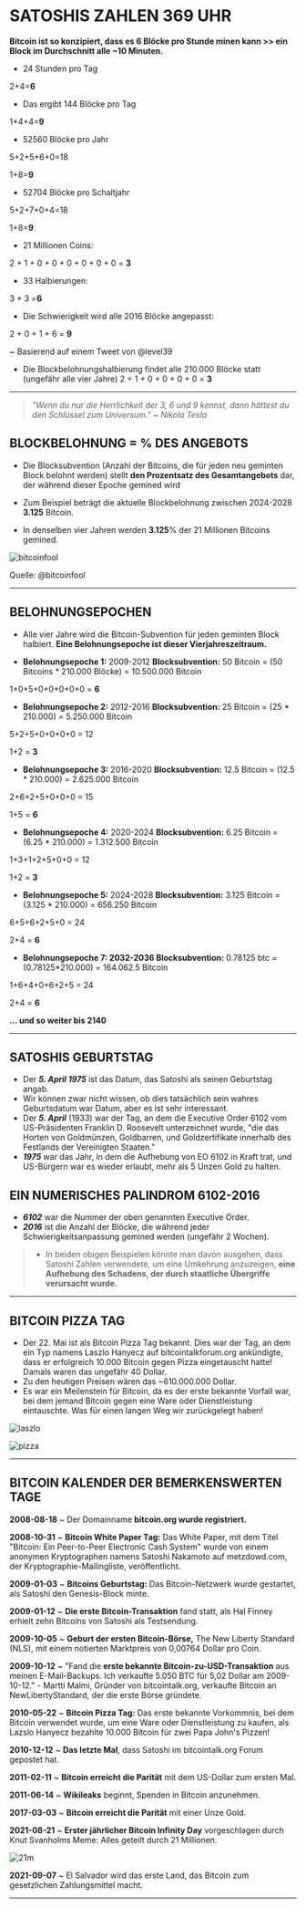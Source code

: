# SATOSHIS ZAHLEN 369 UHR

**Bitcoin ist so konzipiert, dass es 6 Blöcke pro Stunde minen kann >> ein Block
im Durchschnitt alle ~10 Minuten.**

* 24 Stunden pro Tag

2+4=**6**

* Das ergibt 144 Blöcke pro Tag

1+4+4=**9**

* 52560 Blöcke pro Jahr

5+2+5+6+0=18

1+8=**9**

* 52704 Blöcke pro Schaltjahr

5+2+7+0+4=18

1+8=**9**

* 21 Millionen Coins:

2 + 1 + 0 + 0 + 0 + 0 + 0 + 0 = **3**

* 33 Halbierungen:

3 + 3 =**6**

* Die Schwierigkeit wird alle 2016 Blöcke angepasst:

2 + 0 + 1 + 6 = **9**

~ Basierend auf einem Tweet von @level39

* Die Blockbelohnungshalbierung findet alle
210.000 Blöcke statt (ungefähr alle vier Jahre)
2 + 1 + 0 + 0 + 0 + 0 = **3**

---

>*"Wenn du nur die Herrlichkeit der 3, 6 und 9 kennst, dann
hättest du den Schlüssel zum Universum."
~ Nikola Tesla*

## BLOCKBELOHNUNG = % DES ANGEBOTS

* Die Blocksubvention (Anzahl der Bitcoins, die für jeden neu geminten Block belohnt werden) stellt **den
Prozentsatz des Gesamtangebots** dar, der während dieser Epoche gemined wird

* Zum Beispiel beträgt die aktuelle Blockbelohnung zwischen
2024-2028 **3.125** Bitcoin.

* In denselben vier Jahren werden **3.125**% der 21
Millionen Bitcoins gemined.

![bitcoinfool](figure-028-bitcoinfool.png)

Quelle: @bitcoinfool

---

## BELOHNUNGSEPOCHEN

* Alle vier Jahre wird die Bitcoin-Subvention für jeden geminten Block halbiert. **Eine Belohnungsepoche ist dieser Vierjahreszeitraum.**

* **Belohnungsepoche 1:** 2009-2012 **Blocksubvention:** 50 Bitcoin
= (50 Bitcoins * 210.000 Blöcke) = 10.500.000 Bitcoin

1+0+5+0+0+0+0+0 = **6**

* **Belohnungsepoche 2:** 2012-2016 **Blocksubvention:** 25 Bitcoin
= (25 * 210.000) = 5.250.000 Bitcoin

5+2+5+0+0+0+0 = 12

1+2 = **3**

* **Belohnungsepoche 3:** 2016-2020 **Blocksubvention:** 12.5 Bitcoin
= (12.5 * 210.000) = 2.625.000 Bitcoin

2+6+2+5+0+0+0 = 15

1+5 = **6**

* **Belohnungsepoche 4:** 2020-2024 **Blocksubvention:** 6.25 Bitcoin
= (6.25 * 210.000) = 1.312.500 Bitcoin

1+3+1+2+5+0+0 = 12

1+2 = **3**

* **Belohnungsepoche 5:** 2024-2028 **Blocksubvention:** 3.125 Bitcoin
= (3.125 * 210.000) = 656.250 Bitcoin

6+5+6+2+5+0 = 24

2+4 = **6**

* **Belohnungsepoche 7: 2032-2036 Blocksubvention:** 0.78125 btc
= (0.78125*210.000) = 164.062.5 Bitcoin

1+6+4+0+6+2+5 = 24

2+4 = **6**

**... und so weiter bis 2140**

---

## SATOSHIS GEBURTSTAG

* Der ***5. April 1975*** ist das Datum, das Satoshi als seinen
Geburtstag angab.
* Wir können zwar nicht wissen, ob dies tatsächlich sein wahres Geburtsdatum war
Datum, aber es ist sehr interessant.
* Der ***5. April*** (1933) war der Tag, an dem die Executive Order 6102
vom US-Präsidenten Franklin D. Roosevelt unterzeichnet wurde,
"die das Horten von Goldmünzen, Goldbarren,
und Goldzertifikate innerhalb des Festlands der Vereinigten Staaten."
* ***1975*** war das Jahr, in dem die Aufhebung von EO 6102 in Kraft trat, und US-Bürgern war es wieder erlaubt,
mehr als 5 Unzen Gold zu halten.

## EIN NUMERISCHES PALINDROM 6102-2016

* ***6102*** war die Nummer der oben genannten
Executive Order.
* ***2016*** ist die Anzahl der Blöcke, die während jeder Schwierigkeitsanpassung gemined werden (ungefähr 2 Wochen).

>* In beiden obigen Beispielen könnte man
davon ausgehen, dass Satoshi Zahlen verwendete,
um eine Umkehrung anzuzeigen, **eine Aufhebung des
Schadens, der durch staatliche Übergriffe verursacht wurde.**

---

## BITCOIN PIZZA TAG

* Der 22. Mai ist als Bitcoin Pizza Tag bekannt. Dies war der
Tag, an dem ein Typ namens Laszlo Hanyecz
auf bitcointalkforum.org ankündigte, dass er erfolgreich
10.000 Bitcoin gegen Pizza eingetauscht hatte! Damals waren das
ungefähr 40 Dollar.
* Zu den heutigen Preisen wären das ~610.000.000 Dollar.
* Es war ein Meilenstein für Bitcoin, da es der erste
bekannte Vorfall war, bei dem jemand Bitcoin gegen eine
Ware oder Dienstleistung eintauschte. Was für einen langen Weg wir zurückgelegt haben!

![laszlo](figure-029-laszlo.png)

![pizza](figure-030-pizza.png)

---

## BITCOIN KALENDER DER BEMERKENSWERTEN TAGE

**2008-08-18** ~ Der Domainname **bitcoin.org wurde registriert.**

**2008-10-31** ~ **Bitcoin White Paper Tag:** Das White Paper,
mit dem Titel "Bitcoin: Ein Peer-to-Peer Electronic Cash System" wurde
von einem anonymen Kryptographen namens Satoshi
Nakamoto auf metzdowd.com, der Kryptographie-Mailingliste, veröffentlicht.

**2009-01-03** ~ **Bitcoins Geburtstag:** Das Bitcoin-Netzwerk wurde
gestartet, als Satoshi den Genesis-Block minte.

**2009-01-12** ~ **Die erste Bitcoin-Transaktion** fand statt, als Hal
Finney erhielt zehn Bitcoins von Satoshi als Testsendung.

**2009-10-05** ~ **Geburt der ersten Bitcoin-Börse,** The New
Liberty Standard (NLS), mit einem notierten Marktpreis von 0,00764 Dollar
pro Coin.

**2009-10-12** ~ "Fand die **erste bekannte Bitcoin-zu-USD-Transaktion** aus meinen E-Mail-Backups. Ich verkaufte 5.050 BTC für 5,02 Dollar
am 2009-10-12." - Martti Malmi, Gründer von bitcointalk.org, verkaufte
Bitcoin an NewLibertyStandard, der die erste Börse gründete.

**2010-05-22** ~ **Bitcoin Pizza Tag:** Das erste bekannte Vorkommnis, bei dem
Bitcoin verwendet wurde, um eine Ware oder Dienstleistung zu kaufen, als Lazslo
Hanyecz bezahlte 10.000 Bitcoin für zwei Papa John's Pizzen!

**2010-12-12** ~ **Das letzte Mal**, dass Satoshi im
bitcointalk.org Forum gepostet hat.

**2011-02-11** ~ **Bitcoin erreicht die Parität** mit dem US-Dollar zum
ersten Mal.

**2011-06-14** ~ **Wikileaks** beginnt, Spenden in Bitcoin anzunehmen.

**2017-03-03** ~ **Bitcoin erreicht die Parität** mit einer Unze Gold.

**2021-08-21** ~ **Erster jährlicher Bitcoin Infinity Day** vorgeschlagen durch
Knut Svanholms Meme:
Alles geteilt durch 21 Millionen.

![21m](figure-031-21m.png)

**2021-09-07** ~ El Salvador wird das erste Land, das
Bitcoin zum gesetzlichen Zahlungsmittel macht.

---